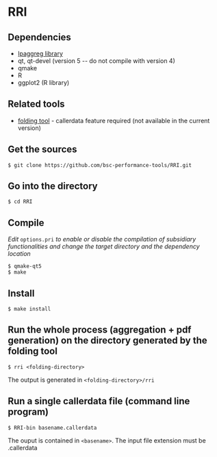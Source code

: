 # RRI

## Dependencies

- [lpaggreg library](https://github.com/bsc-performance-tools/lpaggreg)
- qt, qt-devel (version 5 -- do not compile with version 4)
- qmake
- R
- ggplot2 (R library)

## Related tools

- [folding tool](https://www.bsc.es/computer-sciences/performance-tools/downloads) - callerdata feature required (not available in the current version)

## Get the sources

    $ git clone https://github.com/bsc-performance-tools/RRI.git

## Go into the directory

    $ cd RRI

## Compile

*Edit* `options.pri` *to enable or disable the compilation of subsidiary functionalities and change the target directory and the dependency location*

    $ qmake-qt5
    $ make

## Install

    $ make install

## Run the whole process (aggregation + pdf generation) on the directory generated by the folding tool
    
    $ rri <folding-directory>

The output is generated in `<folding-directory>/rri`

## Run a single callerdata file (command line program)

    $ RRI-bin basename.callerdata

The ouput is contained in `<basename>`.
The input file extension must be .callerdata


